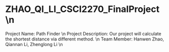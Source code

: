 # ZHAO_QI_LI_CSCI2270_FinalProject \n
Project Name: Path Finder \n
Project Description: Our project will calculate the shortest distance via different method. \n
Team Member: Hanwen Zhao, Qiannan Li, Zhenglong Li \n
